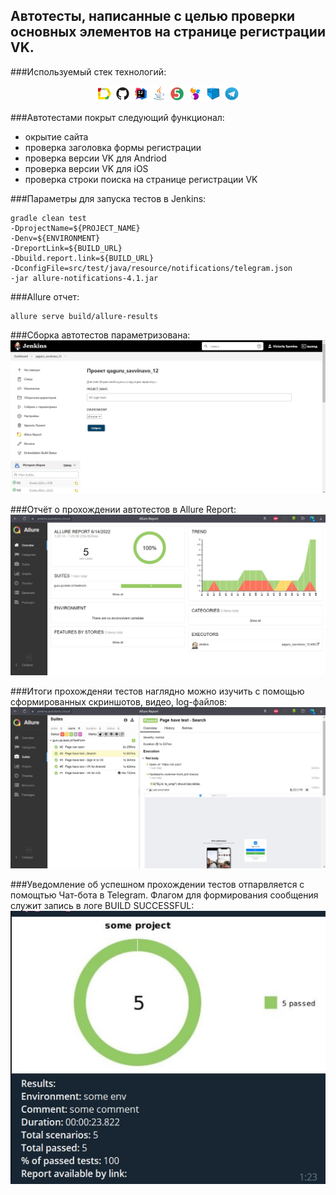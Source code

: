 ## Автотесты, написанные с целью проверки основных элементов на странице регистрации VK.
###Используемый стек технологий:
<p align="center">
<img width="5%" title="Allure_Report" src="imeg/Allure_Report.svg">
<img width="5%" title="Github" src="imeg/Github.svg">
<img width="5%" title="Intelij_IDEA" src="imeg/Intelij_IDEA.svg">
<img width="5%" title="Java" src="imeg/Java.svg">
<img width="5%" title="JUnit5" src="imeg/JUnit5.svg">
<img width="5%" title="Selenide" src="imeg/Selenide.svg">
<img width="5%" title="Selenoid" src="imeg/Selenoid.svg">
<img width="5%" title="Telegram" src="imeg/Telegram.svg">
</p>

###Автотестами покрыт следующий функционал:
* окрытие сайта
* проверка заголовка формы регистрации
* проверка версии VK для Andriod
* проверка версии VK для iOS
* проверка строки поиска на странице регистрации VK

###Параметры для запуска тестов в Jenkins:
```
gradle clean test
-DprojectName=${PROJECT_NAME}
-Denv=${ENVIRONMENT}
-DreportLink=${BUILD_URL}
-Dbuild.report.link=${BUILD_URL}
-DconfigFile=src/test/java/resource/notifications/telegram.json
-jar allure-notifications-4.1.jar
```

###Allure отчет:
 ```
allure serve build/allure-results
 ```

###Сборка автотестов параметризована:
![](src/test/java/resource/Jenk.png)

###Отчёт о прохождении автотестов в Allure Report:
![](src/test/java/resource/allure_1.jpg)

###Итоги прохожденяи тестов наглядно можно изучить с помощью сформированных скриншотов, видео, log-файлов: 
![](src/test/java/resource/allure_2.jpg)

###Уведомление об успешном прохождении тестов отпарвляется с помощтью Чат-бота в Telegram. Флагом для формирования сообщения служит запись в логе BUILD SUCCESSFUL: 
![](src/test/java/resource/teleg_bot.jpg)
